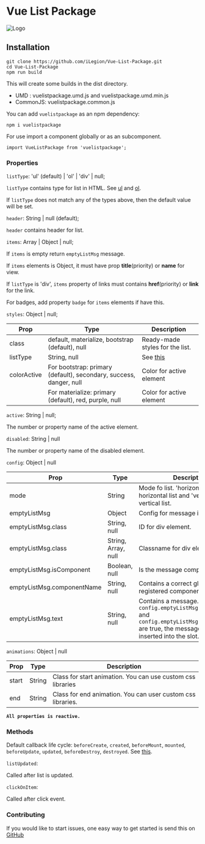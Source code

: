 # Vue List Package

![Logo](https://i.ibb.co/Khdzp57/Vue-List-Package-Logo.png)

## Installation

    git clone https://github.com/iLegion/Vue-List-Package.git 
    cd Vue-List-Package
    npm run build

This will create some builds in the dist directory.
- UMD : vuelistpackage.umd.js and vuelistpackage.umd.min.js
- CommonJS: vuelistpackage.common.js

You can add `vuelistpackage` as an npm dependency:
    
    npm i vuelistpackage
    
For use import a component globally or as an subcomponent.

    import VueListPackage from 'vuelistpackage';

### Properties

`listType`: 'ul' (default) | 'ol' | 'div' | null;

`listType` contains type for list in HTML.
See [ul](https://developer.mozilla.org/en-US/docs/Web/HTML/Element/ul) and 
[ol](ttps://developer.mozilla.org/en-US/docs/Web/HTML/Element/ol).

If `listType` does not match any of the types above, then the default value will be set.

`header`: String | null (default);

`header` contains header for list.

`items`: Array | Object | null;

If `items` is empty return `emptyListMsg` message.

If `items` elements is Object, it must have prop **title**(priority) or **name** for view.

If `listType` is 'div', `items` property of links must contains **href**(priority) or **link** for the link.

For badges, add property `badge` for `items` elements if have this.

`styles`: Object | null;

| Prop | Type | Description |
| ---- | ---- | ----------- |
| class | default, materialize, bootstrap (default), null | Ready-made styles for the list. |
| listType | String, null | See [this](https://developer.mozilla.org/en-US/docs/Web/CSS/list-style-type) |
| colorActive | For bootstrap: primary (default), secondary, success, danger, null | Color for active element |
| | For materialize: primary (default), red, purple, null | Color for active element |
   
`active`: String | null;

The number or property name of the active element.
   
`disabled`: String | null

The number or property name of the disabled element.

`config`: Object | null

| Prop | Type | Description |
| ---- | ---- | ----------- |
| mode | String | Mode fo list. 'horizontal' for horizontal list and 'vertical' for vertical list. | 
| emptyListMsg | Object | Config for message if list is empty. |
| emptyListMsg.class | String, null | ID for div element. |
| emptyListMsg.class | String, Array, null | Classname for div element. |
| emptyListMsg.isComponent | Boolean, null | Is the message component. |
| emptyListMsg.componentName | String, null | Contains a correct globally registered component name. |
| emptyListMsg.text | String, null | Contains a message. If `config.emptyListMsg.isComponent` and `config.emptyListMsg.componentName` are true, the message will be inserted into the slot. |

`animations`: Object | null

| Prop | Type | Description |
| ---- | ---- | ----------- |
| start | String | Class for start animation. You can use custom css libraries |
| end | String | Class for end animation. You can user custom css libraries. |

**`All properties is reactive.`**

### Methods

Default callback life cycle: `beforeCreate`, `created`, `beforeMount`, `mounted`, `beforeUpdate`, `updated`, `beforeDestroy`, `destroyed`. See [this](https://vuejs.org/v2/guide/instance.html).

`listUpdated`:

Called after list is updated.

`clickOnItem`:

Called after click event.


### Contributing

If you would like to start issues, one easy way to get started is send this on [GitHub](https://github.com/iLegion/Vue-List-Package/issues)
